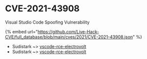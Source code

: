 # CVE-2021-43908

Visual Studio Code Spoofing Vulnerability

{% embed url="https://github.com/Live-Hack-CVE/full_database/blob/main/cves/2021/CVE-2021-43908.json" %}


* Sudistark ~> [vscode-rce-electrovolt](https://www.alice-snow.ru/2021/database/cve-2021-43908/vscode-rce-electrovolt-sudistark)
* Sudistark ~> [vscode-rce-electrovolt](https://www.alice-snow.ru/2021/database/cve-2021-43908/vscode-rce-electrovolt-sudistark)